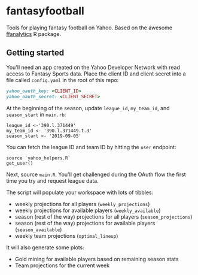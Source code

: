 # fantasyfootball
Tools for playing fantasy football on Yahoo.  Based on the awesome [ffanalytics](https://github.com/FantasyFootballAnalytics/ffanalytics) R package.

## Getting started
You'll need an app created on the Yahoo Developer Network with read access to Fantasy Sports data.  Place the client ID and client secret into a file called `config.yaml` in the root of this repo:
```ruby
yahoo_oauth_key: <CLIENT_ID>
yahoo_oauth_secret: <CLIENT_SECRET>
```

At the beginning of the season, update `league_id`, `my_team_id`, and `season_start` in `main.rb`:
```
league_id <-'390.l.371449'
my_team_id <- '390.l.371449.t.3'
season_start <- '2019-09-05'
```

You can fetch the league ID and team ID by hitting the `user` endpoint:
```
source `yahoo_helpers.R`
get_user()
```

Next, source `main.R`.  You'll get challenged during the OAuth flow the first time you try and request league data.

The script will populate your workspace with lots of tibbles:
* weekly projections for all players (`weekly_projections`)
* weekly projections for available players (`weekly_available`)
* season (rest of the way) projections for all players (`season_projections`)
* season (rest of the way) projections for available players (`season_available`)
* weekly team projections (`optimal_lineup`)

It will also generate some plots:
* Gold mining for available players based on remaining season stats
* Team projections for the current week
